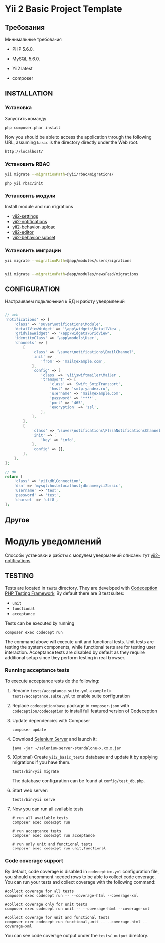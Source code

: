 Yii 2 Basic Project Template
============================



Требования
----------

Минимальные требования

* PHP 5.6.0.

* MySQL 5.6.0.

* Yii2 latest

* composer


INSTALLATION
------------

### Установка

Запустить команду

~~~
php composer.phar install

~~~

Now you should be able to access the application through the following URL, assuming `basic` is the directory
directly under the Web root.

~~~
http://localhost/
~~~


### Установить RBAC


```bash
yii migrate --migrationPath=@yii/rbac/migrations/

php yii rbac/init

```



### Установить модули

Install module and run migrations

* [yii2-settings](https://github.com/suver/yii2-settings)
* [yii2-notifications](https://github.com/suver/yii2-notifications)
* [yii2-behavior-upload](https://github.com/suver/yii2-behavior-upload)
* [yii2-editor](https://github.com/suver/yii2-editor)
* [yii2-behavior-subset](https://github.com/suver/yii2-behavior-subset)




### Установить миграции


```bash
yii migrate --migrationPath=@app/modules/users/migrations


yii migrate --migrationPath=@app/modules/newsFeed/migrations

```






CONFIGURATION
-------------

Настраиваем подключения к БД и работу уведомлений

```php

// web
'notifications' => [
    'class' => 'suver\notifications\Module',
    'detailViewWidget' => '\app\widgets\DetailView',
    'gridViewWidget' => '\app\widgets\GridView',
    'identityClass' => '\app\models\User',
    'channels' => [
        [
            'class' => '\suver\notifications\EmailChannel',
            'init' => [
                'from' => 'mail@example.com',
            ],
            'config' => [
                'class' => 'yii\swiftmailer\Mailer',
                'transport' => [
                    'class' => 'Swift_SmtpTransport',
                    'host' => 'smtp.yandex.ru',
                    'username' => 'mail@example.com',
                    'password' => '****',
                    'port' => '465',
                    'encryption' => 'ssl',
                ],
            ],
        ],
        [
            'class' => '\suver\notifications\FlashNotificationsChannel',
            'init' => [
                'key' => 'info',
            ],
            'config' => [],
        ],
    ],
];
    
// db
return [
    'class' => 'yii\db\Connection',
    'dsn' => 'mysql:host=localhost;dbname=yii2basic',
    'username' => 'test',
    'password' => 'test',
    'charset' => 'utf8',
];
```


Другое
------

# Модуль уведомлений #

Способы установки и работы с модулем уведомлений описаны тут [yii2-notifications](https://github.com/suver/yii2-notifications)


TESTING
-------

Tests are located in `tests` directory. They are developed with [Codeception PHP Testing Framework](http://codeception.com/).
By default there are 3 test suites:

- `unit`
- `functional`
- `acceptance`

Tests can be executed by running

```
composer exec codecept run
``` 

The command above will execute unit and functional tests. Unit tests are testing the system components, while functional
tests are for testing user interaction. Acceptance tests are disabled by default as they require additional setup since
they perform testing in real browser. 


### Running  acceptance tests

To execute acceptance tests do the following:  

1. Rename `tests/acceptance.suite.yml.example` to `tests/acceptance.suite.yml` to enable suite configuration

2. Replace `codeception/base` package in `composer.json` with `codeception/codeception` to install full featured
   version of Codeception

3. Update dependencies with Composer 

    ```
    composer update  
    ```

4. Download [Selenium Server](http://www.seleniumhq.org/download/) and launch it:

    ```
    java -jar ~/selenium-server-standalone-x.xx.x.jar
    ``` 

5. (Optional) Create `yii2_basic_tests` database and update it by applying migrations if you have them.

   ```
   tests/bin/yii migrate
   ```

   The database configuration can be found at `config/test_db.php`.


6. Start web server:

    ```
    tests/bin/yii serve
    ```

7. Now you can run all available tests

   ```
   # run all available tests
   composer exec codecept run

   # run acceptance tests
   composer exec codecept run acceptance

   # run only unit and functional tests
   composer exec codecept run unit,functional
   ```

### Code coverage support

By default, code coverage is disabled in `codeception.yml` configuration file, you should uncomment needed rows to be able
to collect code coverage. You can run your tests and collect coverage with the following command:

```
#collect coverage for all tests
composer exec codecept run -- --coverage-html --coverage-xml

#collect coverage only for unit tests
composer exec codecept run unit -- --coverage-html --coverage-xml

#collect coverage for unit and functional tests
composer exec codecept run functional,unit -- --coverage-html --coverage-xml
```

You can see code coverage output under the `tests/_output` directory.
